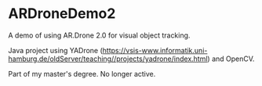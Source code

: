 # ARDroneDemo2

A demo of using AR.Drone 2.0 for visual object tracking.

Java project using YADrone (https://vsis-www.informatik.uni-hamburg.de/oldServer/teaching//projects/yadrone/index.html) and OpenCV.

Part of my master's degree. No longer active.
